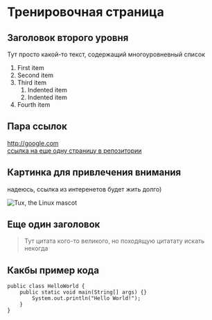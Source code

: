 # Тренировочная страница

## Заголовок второго уровня

Тут просто какой-то текст, содержащий многоуровневный список

1. First item
1. Second item
1. Third item
    1. Indented item
    1. Indented item
1. Fourth item

## Пара ссылок

<http://google.com>      
[ссылка на еще одну страницу в репозитории](newpage.md)

## Картинка для привлечения внимания

надеюсь, ссылка из интеренетов будет жить долго)


  ![Tux, the Linux mascot](https://mdg.imgix.net/assets/images/tux.png?auto=format&fit=clip&q=40&w=100)

## Еще один заголовок

> Тут цитата кого-то великого, но походящую цитатату искать некогда

## Какбы пример кода

    public class HelloWorld {
        public static void main(String[] args) {}
            System.out.println("Hello World!");
        }
    }

